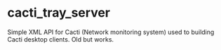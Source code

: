 # cacti_tray_server
Simple XML API for Cacti (Network monitoring system) used to building Cacti desktop clients. Old but works.
